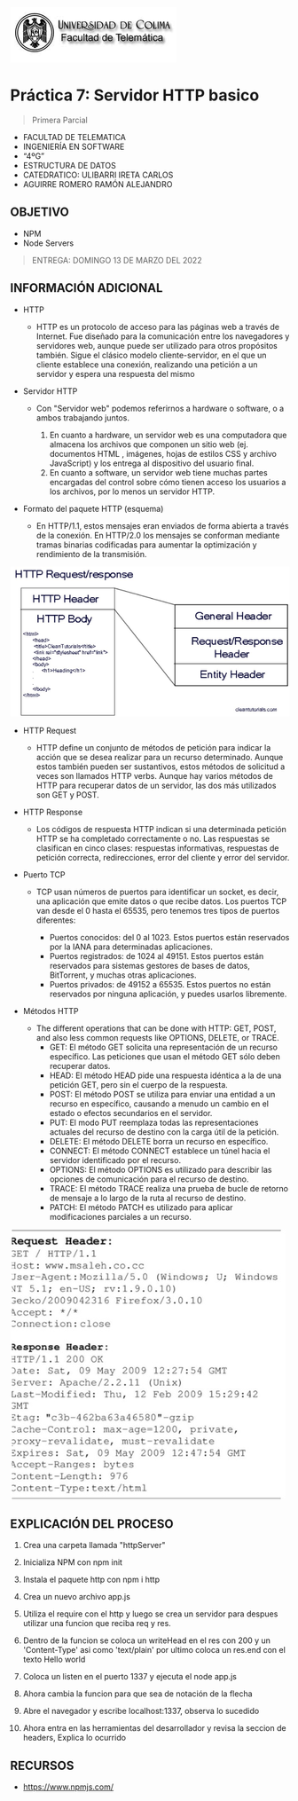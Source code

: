 ![Logo](img/ucol-logo.jpg)

# Práctica 7: Servidor HTTP basico

> Primera Parcial

- FACULTAD DE TELEMATICA
- INGENIERÍA EN SOFTWARE
- “4ºG”
- ESTRUCTURA DE DATOS
- CATEDRATICO: ULIBARRI IRETA CARLOS
- AGUIRRE ROMERO RAMÓN ALEJANDRO

## OBJETIVO

- NPM
- Node Servers

> ENTREGA: DOMINGO 13 DE MARZO DEL 2022

## INFORMACIÓN ADICIONAL

- HTTP

  - HTTP es un protocolo de acceso para las páginas web a través de Internet. Fue diseñado para la comunicación entre los navegadores y servidores web, aunque puede ser utilizado para otros propósitos también. Sigue el clásico modelo cliente-servidor, en el que un cliente establece una conexión, realizando una petición a un servidor y espera una respuesta del mismo

- Servidor HTTP

  - Con "Servidor web" podemos referirnos a hardware o software, o a ambos trabajando juntos.

    1. En cuanto a hardware, un servidor web es una computadora que almacena los archivos que componen un sitio web (ej. documentos HTML , imágenes, hojas de estilos CSS y archivo JavaScript) y los entrega al dispositivo del usuario final.
    2. En cuanto a software, un servidor web tiene muchas partes encargadas del control sobre cómo tienen acceso los usuarios a los archivos, por lo menos un servidor HTTP.

- Formato del paquete HTTP (esquema)

  - En HTTP/1.1, estos mensajes eran enviados de forma abierta a través de la conexión. En HTTP/2.0 los mensajes se conforman mediante tramas binarias codificadas para aumentar la optimización y rendimiento de la transmisión.

![HTTP Request/response](img/HTTP-PARTS.jpg)

- HTTP Request

  - HTTP define un conjunto de métodos de petición para indicar la acción que se desea realizar para un recurso determinado. Aunque estos también pueden ser sustantivos, estos métodos de solicitud a veces son llamados HTTP verbs. Aunque hay varios métodos de HTTP para recuperar datos de un servidor, las dos más utilizados son GET y POST.

- HTTP Response

  - Los códigos de respuesta HTTP indican si una determinada petición HTTP se ha completado correctamente o no. Las respuestas se clasifican en cinco clases: respuestas informativas, respuestas de petición correcta, redirecciones, error del cliente y error del servidor.

- Puerto TCP

  - TCP usan números de puertos para identificar un socket, es decir, una aplicación que emite datos o que recibe datos. Los puertos TCP van desde el 0 hasta el 65535, pero tenemos tres tipos de puertos diferentes:

    - Puertos conocidos: del 0 al 1023. Estos puertos están reservados por la IANA para determinadas aplicaciones.
    - Puertos registrados: de 1024 al 49151. Estos puertos están reservados para sistemas gestores de bases de datos, BitTorrent, y muchas otras aplicaciones.
    - Puertos privados: de 49152 a 65535. Estos puertos no están reservados por ninguna aplicación, y puedes usarlos libremente.

- Métodos HTTP

  - The different operations that can be done with HTTP: GET, POST, and also less common requests like OPTIONS, DELETE, or TRACE.
    - GET: El método GET solicita una representación de un recurso específico. Las peticiones que usan el método GET sólo deben recuperar datos.
    - HEAD: El método HEAD pide una respuesta idéntica a la de una petición GET, pero sin el cuerpo de la respuesta.
    - POST: El método POST se utiliza para enviar una entidad a un recurso en específico, causando a menudo un cambio en el estado o efectos secundarios en el servidor.
    - PUT: El modo PUT reemplaza todas las representaciones actuales del recurso de destino con la carga útil de la petición.
    - DELETE: El método DELETE borra un recurso en específico.
    - CONNECT: El método CONNECT establece un túnel hacia el servidor identificado por el recurso.
    - OPTIONS: El método OPTIONS es utilizado para describir las opciones de comunicación para el recurso de destino.
    - TRACE: El método TRACE realiza una prueba de bucle de retorno de mensaje a lo largo de la ruta al recurso de destino.
    - PATCH: El método PATCH es utilizado para aplicar modificaciones parciales a un recurso.

![Network headers information](img/REQUEST.jpg)

## EXPLICACIÓN DEL PROCESO

1. Crea una carpeta llamada "httpServer"

2. Inicializa NPM con npm init

3. Instala el paquete http con npm i http

4. Crea un nuevo archivo app.js

5. Utiliza el require con el http y luego se crea un servidor para despues utilizar una funcion que reciba req y res.

6. Dentro de la funcion se coloca un writeHead en el res con 200 y un 'Content-Type' asi como 'text/plain' por ultimo coloca un res.end con el texto Hello world

7. Coloca un listen en el puerto 1337 y ejecuta el node app.js

8. Ahora cambia la funcion para que sea de notación de la flecha

9. Abre el navegador y escribe localhost:1337, observa lo sucedido

10. Ahora entra en las herramientas del desarrollador y revisa la seccion de headers, Explica lo ocurrido

## RECURSOS

- https://www.npmjs.com/
